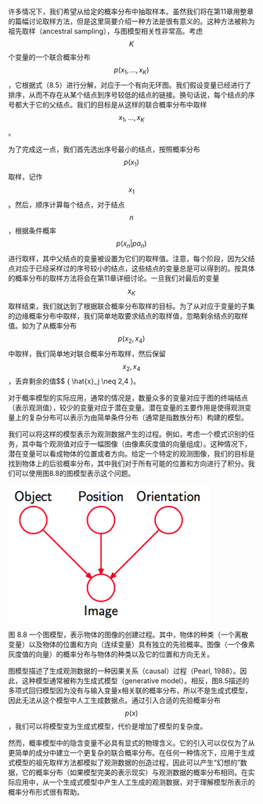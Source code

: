 许多情况下，我们希望从给定的概率分布中抽取样本。虽然我们将在第11章用整章的篇幅讨论取样方法，但是这里简要介绍一种方法是很有意义的。这种方法被称为祖先取样（ancestral sampling），与图模型相关性非常高。考虑$$ K $$个变量的一个联合概率分布$$ p(x_1,...,x_K)
$$，它根据式（8.5）进行分解，对应于一个有向无环图。我们假设变量已经进行了排序，从而不存在从某个结点到序号较低的结点的链接。换句话说，每个结点的序号都大于它的父结点。我们的目标是从这样的联合概率分布中取样$$ x_1,...,x_K $$。    

为了完成这一点，我们首先选出序号最小的结点，按照概率分布$$ p(x_1) $$取样，记作$$ x_1 $$。然后，顺序计算每个结点，对于结点$$ n $$，根据条件概率$$ p(x_n|pa_n) $$进行取样，其中父结点的变量被设置为它们的取样值。注意，每个阶段，因为父结点对应于已经采样过的序号较小的结点，这些结点的变量总是可以得到的。按具体的概率分布的取样方法将会在第11章详细讨论。一旦我们对最后的变量$$ x_K
$$取样结束，我们就达到了根据联合概率分布取样的目标。为了从对应于变量的子集的边缘概率分布中取样，我们简单地取要求结点的取样值，忽略剩余结点的取样值。如为了从概率分布$$ p(x_2, x_4) $$中取样，我们简单地对联合概率分布取样，然后保留$$ x_2, x_4 $$，丢弃剩余的值$$ \{ \hat{x}_j \neq 2,4 \}。    


对于概率模型的实际应用，通常的情况是，数量众多的变量对应于图的终端结点（表示观测值），较少的变量对应于潜在变量。潜在变量的主要作用是使得观测变量上的复杂分布可以表示为由简单条件分布（通常是指数族分布）构建的模型。    

我们可以将这样的模型表示为观测数据产生的过程。例如，考虑一个模式识别的任务，其中每个观测值对应于一幅图像（由像素灰度值的向量组成）。这种情况下，潜在变量可以看成物体的位置或者方向。给定一个特定的观测图像，我们的目标是找到物体上的后验概率分布，其中我们对于所有可能的位置和方向进行了积分。我们可以使用图8.8的图模型表示这个问题。    

![图 8-8](images/generative_models.png)      
图 8.8 一个图模型，表示物体的图像的创建过程。其中，物体的种类（一个离散变量）以及物体的位置和方向（连续变量）具有独立的先验概率。图像（一个像素灰度值的向量）的概率分布与物体的种类以及它的位置和方向无关。

图模型描述了生成观测数据的一种因果关系（causal）过程（Pearl, 1988）。因此，这种模型通常被称为生成式模型（generative model）。相反，图8.5描述的多项式回归模型因为没有与输入变量x相关联的概率分布，所以不是生成式模型，因此无法从这个模型中人工生成数据点。通过引入合适的先验概率分布$$ p(x) $$，我们可以将模型变为生成式模型，代价是增加了模型的复杂度。    

然而，概率模型中的隐含变量不必具有显式的物理含义。它的引入可以仅仅为了从更简单的成分中建立一个更复杂的联合概率分布。在任何一种情况下，应用于生成式模型的祖先取样方法都模拟了观测数据的创造过程，因此可以产生“幻想的”数据，它的概率分布（如果模型完美的表示现实）与观测数据的概率分布相同。在实际应用中，从一个生成式模型中产生人工生成的观测数据，对于理解模型所表示的概率分布形式很有帮助。
